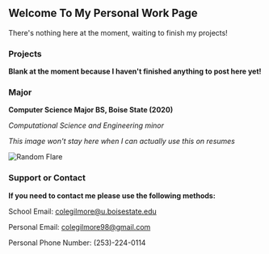 ## Welcome To My Personal Work Page

There's nothing here at the moment, waiting to finish my projects!

### Projects

**Blank at the moment because I haven't finished anything to post here yet!**

### Major

**Computer Science Major BS, Boise State (2020)**

*Computational Science and Engineering minor*

*This image won't stay here when I can actually use this on resumes*

![Random Flare](https://archive-media-0.nyafuu.org/bant/image/1517/35/1517359925961.jpg)


### Support or Contact

**If you need to contact me please use the following methods:**
  
School Email: colegilmore@u.boisestate.edu

Personal Email: colegilmore98@gmail.com

Personal Phone Number: (253)-224-0114
